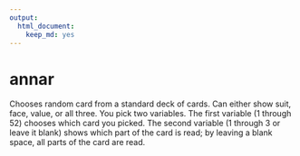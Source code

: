 ```yaml
---
output: 
  html_document: 
    keep_md: yes
---
```

# annar
Chooses random card from a standard deck of cards. Can either show suit, face, value, or all three.
You pick two variables. The first variable (1 through 52) chooses which card you picked. The second variable (1 through 3 
or leave it blank) shows which part of the card is read; by leaving a blank space, all parts of the card are read.
